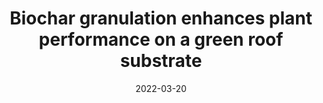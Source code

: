 ---
title: "Biochar granulation enhances plant performance on a green roof substrate"
collection: publications
category: manuscripts
permalink: /publications/002_Liao _STOTEN_2022
# excerpt: 'This paper is about the number 2. The number 3 is left for future work.'
date: 2022-03-20
venue: 'Science of the Total Environment'
# slidesurl: 'http://academicpages.github.io/files/slides2.pdf'
# paperurl: 'http://academicpages.github.io/files/paper2.pdf'
# citation: 'Your Name, You. (2010). &quot;Paper Title Number 2.&quot; <i>Journal 1</i>. 1(2).'
---